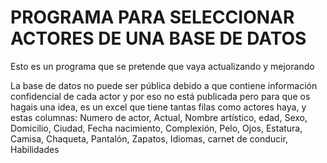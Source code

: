 # PROGRAMA PARA SELECCIONAR ACTORES DE UNA BASE DE DATOS

Esto es un programa que se pretende que vaya actualizando y mejorando

La base de datos no puede ser pública debido a que contiene información confidencial de cada
actor y por eso no está publicada pero para que os hagais una idea, es un excel que tiene tantas filas como actores haya, y estas columnas:
Numero de actor, Actual, Nombre artístico, edad, Sexo, Domicilio, Ciudad, Fecha nacimiento, Complexión, Pelo, Ojos, Estatura, Camisa, Chaqueta, Pantalón, Zapatos, Idiomas, carnet de conducir, Habilidades
